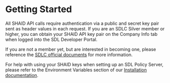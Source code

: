 # Getting Started
All SHAID API calls require authentication via a public and secret key pair sent as header values in each request. If you are an SDLC Silver member or higher, you can obtain your SHAID API key pair on the Company Info tab when logged into the SDL Developer Portal.

If you are not a member yet, but are interested in becoming one, please reference the [SDLC official documents](https://smartdevicelink.com/consortium/) for more information.

For help with using your SHAID keys when setting up an SDL Policy Server, please refer to the Environment Variables section of our [Installation documentation](https://smartdevicelink.com/en/guides/sdl-server/getting-started/installation/).